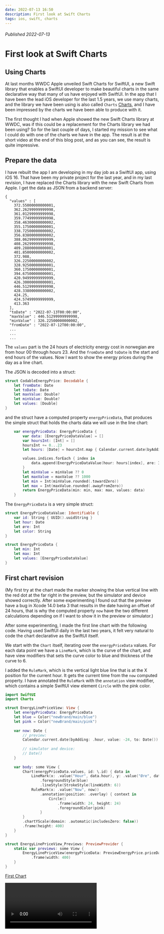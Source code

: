 ```yaml
---
date: 2022-07-13 16:50
description: First look at Swift Charts
tags: ios, swift, charts
---
```

###### Published 2022-07-13
# First look at Swift Charts

## Using Charts ##

At last months WWDC Apple unveiled Swift Charts for SwiftUI, a new Swift library that enables a SwiftUI developer to make beautiful charts in the same declarative way that many of us have enjoyed with SwiftUI. In the app that I have been the lead iOS developer for the last 1.5 years, we use many charts, and the library we have been using is also called `Charts` [Charts](https://github.com/danielgindi/Charts), and I have been impressed by the charts we have been able to produce with it.  

The first thought I had when Apple showed the new Swift Charts library at WWDC, was if this could be a replacement for the Charts library we had been using? So for the last couple of days, I started my mission to see what I could do with one of the charts we have in the app. The result is at the short video at the end of this blog post, and as you can see, the result is quite impressive.

## Prepare the data ##

I have rebuilt the app I am developing in my day job as a SwiftUI app, using iOS 16. That have been my private project for the last year, and in my last revision, I have replaced the Charts library with the new Swift Charts from Apple. I get the data as JSON from a backend server:

```
{
  "values" : [
    372.55000000000001,
    362.26299999999998,
    361.01299999999998,
    359.77499999999998,
    358.46300000000002,
    355.17500000000001,
    338.72500000000002,
    356.83800000000002,
    388.06299999999999,
    408.26299999999998,
    409.28800000000001,
    401.85000000000002,
    372.988,
    326.22500000000002,
    328.92500000000001,
    360.17500000000001,
    394.67500000000001,
    420.94999999999999,
    426.30000000000001,
    446.51299999999998,
    428.33800000000002,
    424.25,
    424.57499999999999,
    413.363
  ],
  "toDate" : "2022-07-13T00:00:00",
  "maxValue" : 446.51299999999998,
  "minValue" : 326.22500000000002,
  "fromDate" : "2022-07-12T00:00:00",
  ...
  ...
  ...
```
The `values` part is the 24 hours of electricity energy cost in norwegian øre from hour 00 through hours 23. And the `fromDate` and `toDate` is the start and end hours of the values. Now I want to show the energy prices during the day as a line chart.

The JSON is decoded into a struct:

```swift
struct CodableEnergyPrice: Decodable {
    let fromDate: Date
    let toDate: Date
    let maxValue: Double?
    let minValue: Double?
    let values: [Double]
}
```

and the struct have a computed property `energyPriceData`, that produces the simple struct that holds the charts data we will use in the line chart:

```swift
    var energyPriceData: EnergyPriceData {
        var data: [EnergyPriceDataValue] = []
        var hoursInt: [Int] = []
        hoursInt += 0...23
        let hours: [Date] = hoursInt.map { Calendar.current.date(byAdding: .hour, value: Int($0), to: fromDate) ?? fromDate }

        values.indices.forEach { index in
            data.append(EnergyPriceDataValue(hour: hours[index], øre: Int(values[index].rounded()), color: "blue"))
        }
        let minValue = minValue ?? 0
        let maxValue = maxValue ?? 1000
        let min = Int(minValue.rounded(.towardZero))
        let max = Int(maxValue.rounded(.awayFromZero))
        return EnergyPriceData(min: min, max: max, values: data)
    }
```

The `EnergyPriceData` is a very simple struct:

```swift
struct EnergyPriceDataValue: Identifiable {
    var id: String { UUID().uuidString }
    let hour: Date
    let øre: Int
    let color: String
}

struct EnergyPriceData {
    let min: Int
    let max: Int
    let values: [EnergyPriceDataValue]
}
```

## First chart revision ##

(My first try at the chart made the marker showing the blue vertical line with the red dot at the far right in the preview, but the simulator and device showed correctly. After some experimenting I found out that the preview have a bug in Xcode 14.0 beta 3 that results in the date having an offset of 24 hours, that is why the computed property `now` have the two different calculations depending on if I want to show it in the preview or simulator.)

After some experimenting, I made the first line chart with the following code. Having used SwiftUI daily in the last two years, it felt very natural to code the chart declarative as the SwiftUI itself.

We start with the `Chart` itself, iterating over the `energyPriceData` values. For each data point we have a `LineMark`, which is the curve of the chart, and have view modifiers that sets the curve color to blue and thickness of the curve to 6.

I added the `RuleMark`, which is the vertical light blue line that is at the X position for the current hour. It gets the current time from the `now` computed property.
I have annotated the `RuleMark` with the `annotation` view modifier, which contains a simple SwiftUI view element `Circle` with the pink color.

```swift
import SwiftUI
import Charts

struct EnergyLinePriceView: View {
    let energyPriceData: EnergyPriceData
    let blue = Color("newBrand/main/blue")
    let pink = Color("newBrand/main/pink")
    
    var now: Date {
        // preview:
        Calendar.current.date(byAdding: .hour, value: -24, to: Date()) ?? Date()
        
        // simulator and device:
        // Date()
    }
    
    var body: some View {
        Chart(energyPriceData.values, id: \.id) { data in
            LineMark(x: .value("Hour", data.hour), y: .value("Øre", data.øre))
                .foregroundStyle(blue)
                .lineStyle(StrokeStyle(lineWidth: 6))
            RuleMark(x: .value("Now", now))
                .annotation(position: .overlay) { context in
                    Circle()
                        .frame(width: 24, height: 24)
                        .foregroundColor(pink)
                }
        }
        .chartYScale(domain: .automatic(includesZero: false))
        .frame(height: 400)
    }
}

struct EnergyLinePriceView_Previews: PreviewProvider {
    static var previews: some View {
        EnergyLinePriceView(energyPriceData: PreviewEnergyPrice.priceData.energyPriceData)
            .frame(width: 400)
    }
}
```

[First Chart](/images/ios/firstChart.png)
 

<video controls>
    <source src="/movies/Strømprisen-min.mov" type="video/mp4">
</video>

